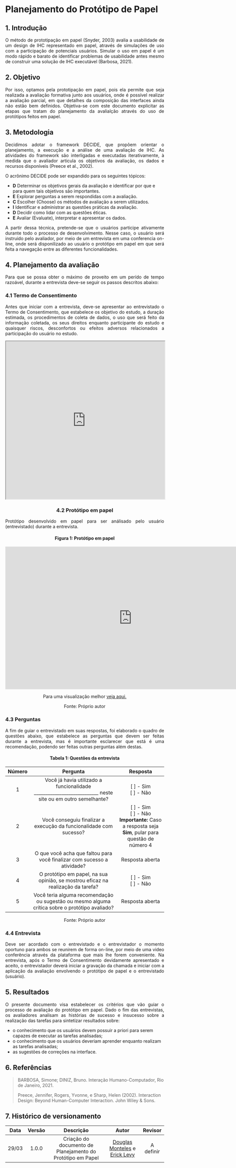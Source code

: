 # Planejamento do Protótipo de Papel 

## 1. Introdução

<p align="justify">
  	O método de prototipação em papel (Snyder, 2003) avalia a usabilidade de um design de IHC representado em papel, através de simulações de uso com a participação de potenciais usuários. Simular o uso em papel é um modo rápido e barato de identificar problemas de usabilidade antes mesmo de construir uma solução de IHC executável (Barbosa, 2021).
</p>

## 2. Objetivo

<p align="justify">
  Por isso, optamos pela prototipação em papel, pois ela permite que seja realizada a avaliação formativa junto aos usuários, onde é possível realizar a avaliação parcial, em que detalhes da composição das interfaces ainda não estão bem definidos. Objetiva-se com este documento explicitar as etapas que tratam do planejamento da avalialção através do uso de protótipos feitos em papel.
</p>

## 3. Metodologia

<p align="justify">
  Decidimos adotar o framework DECIDE, que propõem orientar o planejamento, a execução e a análise de uma avaliação de IHC. As atividades do framework são interligadas e executadas iterativamente, à medida que o avaliador articula os objetivos da avaliação, os dados e recursos disponíveis (Preece et al., 2002).
</p>

<p align="justify">
  O acrônimo DECIDE pode ser expandido para os seguintes tópicos:
</p>

- **D** Determinar os objetivos gerais da avaliação e identificar por que e para quem tais objetivos são importantes. 
- **E** Explorar perguntas a serem respondidas com a avaliação. 
- **C** Escolher (Choose) os métodos de avaliação a serem utilizados. 
- **I** Identificar e administrar as questões práticas da avaliação. 
- **D** Decidir como lidar com as questões éticas.
- **E** Avaliar (Evaluate), interpretar e apresentar os dados.

<p align="justify">
  A partir dessa técnica, pretende-se que o usuários participe ativamente durante todo o processo de desenvolvimento. Nesse caso, o usuário será instruido pelo avaliador, por meio de um entrevista em uma conferencia on-line, onde será disponilizado ao usuário o protótipo em papel em que será feita a navegação entre as diferentes funcionalidades.
</p>

## 4. Planejamento da avaliação

<p align="justify">
  Para que se possa obter o máximo de proveito em um perído de tempo razoável, durante a entrevista deve-se seguir os passos descritos abaixo:
</p>

### 4.1 Termo de Consentimento

<p align="justify">
  Antes que iniciar com a entrevista, deve-se apresentar ao entrevistado o Termo de Consentimento, que estabelece os objetivo do estudo, a duração
  estimada, os procedimentos de coleta de dados, o uso que será feito da informação coletada, os seus direitos enquanto participante do estudo e quaisquer riscos, desconfortos ou efeitos adversos relacionados a participação do usuário no estudo.
</p>

<iframe 
  src="https://docs.google.com/document/d/e/2PACX-1vRXPQBNjxONrbhkkgCa4BpQ6ywhmbLZlwwbqEnxSLV4y3osECuEYdbBhGHWwTtNxYwFCMnLSFuVlCcs/pub?embedded=true"
  width="100%"
  height="500px"
></iframe>

<center>

### 4.2 Protótipo em papel

<p align="justify">
  Protótipo desenvolvido em papel para ser análisado pelo usuário (entrevistado) durante a entrevista.
</p>

#### Figura 1: Protótipo em papel

<iframe style="border: 1px solid rgba(0, 0, 0, 0.1);" width="800" height="450" src="https://www.figma.com/embed?embed_host=share&url=https%3A%2F%2Fwww.figma.com%2Ffile%2F6eb4M8mavC2VACIqPZpCRE%2FUntitled%3Fnode-id%3D0%253A1" allowfullscreen></iframe>

Para uma visualização melhor  <a href='https://www.figma.com/proto/6eb4M8mavC2VACIqPZpCRE/Untitled?node-id=2%3A6&scaling=min-zoom&page-id=0%3A1&starting-point-node-id=2%3A6' target='_blank'>veja aqui.</a>


<span>Fonte: Próprio autor</span>

</center>

### 4.3 Perguntas

<p align="justify">
  A fim de guiar o entrevistado em suas respostas, foi elaborado o quadro de questões abaixo, que estabelece as perguntas que devem ser feitas durante a entrevista, mas é importante esclarecer que está é uma recomendação, podendo ser feitas outras perguntas além destas.
</p>

<center>

#### Tabela 1: Questões da entrevista

|Número|Pergunta|Resposta|
|:----:|:------:|:------:|
|1|Você já havia utilizado a funcionalidade ____________________________ neste site ou em outro semelhante?| [ ] - Sim <br> [ ] - Não |
|2|Você conseguiu finalizar a execução da funcionalidade com sucesso? | [ ] - Sim <br> [ ] - Não <br> **Importante:** Caso a resposta seja **Sim**, pular para questão de número 4 |
|3|O que você acha que faltou para você finalizar com sucesso a atividade?|Resposta aberta|
|4|O protótipo em papel, na sua opinião, se mostrou eficaz na realização da tarefa?| [ ] - Sim <br> [ ] - Não |
|5|Você teria alguma recomendação ou sugestão ou mesmo alguma crítica sobre o protótipo avaliado?| Resposta aberta |

<span>Fonte: Próprio autor</span>

</center>

### 4.4 Entrevista

<p align="justify">
  Deve ser acordado com o entrevistado e o entrevistador o momento oportuno para ambos se reunirem de forma on-line, por meio de uma video conferência através da plataforma que mais lhe forem conveniente. Na entrevista, após o Termo de Consentimento devidamente apresentado e aceito, o entrevistador deverá iniciar a gravação da chamada e iniciar com a aplicação da avaliação envolvendo o protótipo de papel e o entrevistado (usuário).
</p>

## 5.  Resultados

<p align="justify">
  O presente documento visa estabelecer os critérios que vão guiar o processo de avaliação do protótipo em papel. Dado o fim das entrevistas, os avaliadores analisam as histórias de sucesso e insucesso sobre a realização das tarefas para sintetizar resultados sobre:
</p>

- o conhecimento que os usuários devem possuir a priori para serem capazes de executar as tarefas
analisadas;
- o conhecimento que os usuários deveriam aprender enquanto realizam as tarefas analisadas;
- as sugestões de correções na interface.

## 6. Referências
 
> BARBOSA, Simone; DINIZ, Bruno. Interação Humano-Computador, Rio de Janeiro, 2021.
> 
> Preece, Jennifer, Rogers, Yvonne, e Sharp, Helen (2002). Interaction Design: Beyond Human-Computer Interaction. John Wiley & Sons.

## 7. Histórico de versionamento
 
| Data  | Versão | Descrição | Autor | Revisor |
| :---: | :----: | :-------: | :---: | :-----: |
| 29/03 | 1.0.0  | Criação do documento de Planejamento do Protótipo em Papel | [Douglas Monteles](https://github.com/DouglasMonteles) e [Erick Levy](https://github.com/ErickLevy) | A definir |
